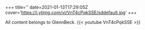 +++
title=''
date=2021-01-13T17:29:05Z
cover='https://i.ytimg.com/vi/VnT4cPqkSSE/sddefault.jpg'
+++

All content belongs to GlennBeck.
{{< youtube VnT4cPqkSSE >}}
